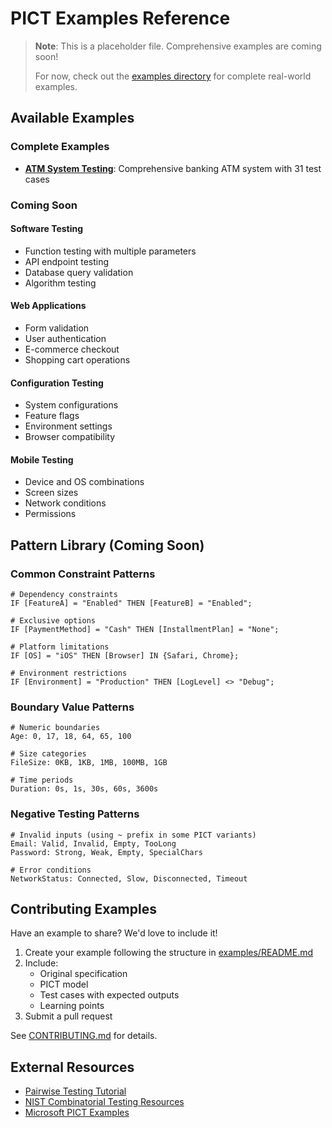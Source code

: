# PICT Examples Reference

> **Note**: This is a placeholder file. Comprehensive examples are coming soon!
> 
> For now, check out the [examples directory](../examples/) for complete real-world examples.

## Available Examples

### Complete Examples
- **[ATM System Testing](../examples/atm-specification.md)**: Comprehensive banking ATM system with 31 test cases

### Coming Soon

#### Software Testing
- Function testing with multiple parameters
- API endpoint testing
- Database query validation
- Algorithm testing

#### Web Applications
- Form validation
- User authentication
- E-commerce checkout
- Shopping cart operations

#### Configuration Testing
- System configurations
- Feature flags
- Environment settings
- Browser compatibility

#### Mobile Testing
- Device and OS combinations
- Screen sizes
- Network conditions
- Permissions

## Pattern Library (Coming Soon)

### Common Constraint Patterns

```
# Dependency constraints
IF [FeatureA] = "Enabled" THEN [FeatureB] = "Enabled";

# Exclusive options
IF [PaymentMethod] = "Cash" THEN [InstallmentPlan] = "None";

# Platform limitations
IF [OS] = "iOS" THEN [Browser] IN {Safari, Chrome};

# Environment restrictions
IF [Environment] = "Production" THEN [LogLevel] <> "Debug";
```

### Boundary Value Patterns

```
# Numeric boundaries
Age: 0, 17, 18, 64, 65, 100

# Size categories
FileSize: 0KB, 1KB, 1MB, 100MB, 1GB

# Time periods
Duration: 0s, 1s, 30s, 60s, 3600s
```

### Negative Testing Patterns

```
# Invalid inputs (using ~ prefix in some PICT variants)
Email: Valid, Invalid, Empty, TooLong
Password: Strong, Weak, Empty, SpecialChars

# Error conditions
NetworkStatus: Connected, Slow, Disconnected, Timeout
```

## Contributing Examples

Have an example to share? We'd love to include it!

1. Create your example following the structure in [examples/README.md](../examples/README.md)
2. Include:
   - Original specification
   - PICT model
   - Test cases with expected outputs
   - Learning points
3. Submit a pull request

See [CONTRIBUTING.md](../CONTRIBUTING.md) for details.

## External Resources

- [Pairwise Testing Tutorial](https://www.pairwisetesting.com/)
- [NIST Combinatorial Testing Resources](https://csrc.nist.gov/projects/automated-combinatorial-testing-for-software)
- [Microsoft PICT Examples](https://github.com/microsoft/pict/tree/main/doc)
